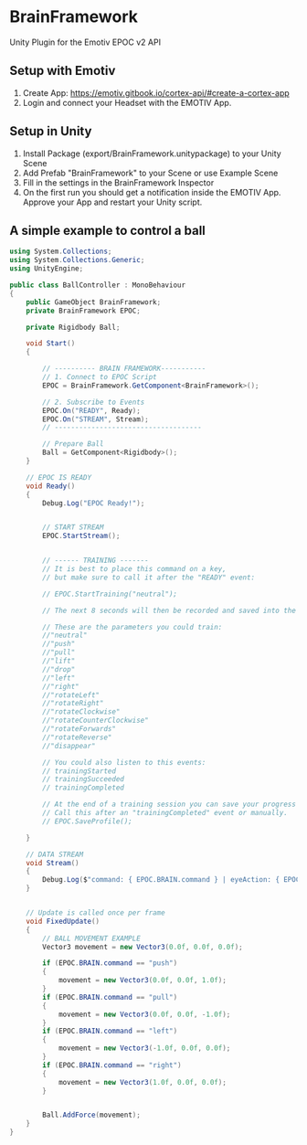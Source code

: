 # BrainFramework
Unity Plugin for the Emotiv EPOC v2 API

## Setup with Emotiv
1. Create App:
https://emotiv.gitbook.io/cortex-api/#create-a-cortex-app
2. Login and connect your Headset with the EMOTIV App. 

## Setup in Unity
1. Install Package (export/BrainFramework.unitypackage) to your Unity Scene
2. Add Prefab "BrainFramework" to your Scene or use Example Scene
3. Fill in the settings in the BrainFramework Inspector
4. On the first run you should get a notification inside the EMOTIV App. <br /> Approve your App and restart your Unity script.

## A simple example to control a ball

```csharp
using System.Collections;
using System.Collections.Generic;
using UnityEngine;

public class BallController : MonoBehaviour
{
    public GameObject BrainFramework;
    private BrainFramework EPOC;

    private Rigidbody Ball;

    void Start()
    {

        // ---------- BRAIN FRAMEWORK-----------
        // 1. Connect to EPOC Script
        EPOC = BrainFramework.GetComponent<BrainFramework>();

        // 2. Subscribe to Events
        EPOC.On("READY", Ready);
        EPOC.On("STREAM", Stream);
        // ------------------------------------

        // Prepare Ball
        Ball = GetComponent<Rigidbody>();
    }

    // EPOC IS READY
    void Ready()
    {
        Debug.Log("EPOC Ready!");


        // START STREAM
        EPOC.StartStream();


        // ------ TRAINING -------
        // It is best to place this command on a key, 
        // but make sure to call it after the "READY" event:

        // EPOC.StartTraining("neutral");

        // The next 8 seconds will then be recorded and saved into the profile

        // These are the parameters you could train:
        //"neutral"
        //"push"
        //"pull"
        //"lift"
        //"drop"
        //"left"
        //"right"
        //"rotateLeft"
        //"rotateRight"
        //"rotateClockwise"
        //"rotateCounterClockwise"
        //"rotateForwards"
        //"rotateReverse"
        //"disappear"

        // You could also listen to this events:
        // trainingStarted
        // trainingSucceeded
        // trainingCompleted

        // At the end of a training session you can save your progress to the profile
        // Call this after an "trainingCompleted" event or manually. 
        // EPOC.SaveProfile();

    }

    // DATA STREAM
    void Stream()
    {
        Debug.Log($"command: { EPOC.BRAIN.command } | eyeAction: { EPOC.BRAIN.eyeAction } | upperFaceAction: { EPOC.BRAIN.upperFaceAction } | lowerFaceAction: { EPOC.BRAIN.lowerFaceAction }");
    }


    // Update is called once per frame
    void FixedUpdate()
    {
        // BALL MOVEMENT EXAMPLE
        Vector3 movement = new Vector3(0.0f, 0.0f, 0.0f);

        if (EPOC.BRAIN.command == "push")
        {
            movement = new Vector3(0.0f, 0.0f, 1.0f);
        }
        if (EPOC.BRAIN.command == "pull")
        {
            movement = new Vector3(0.0f, 0.0f, -1.0f);
        }
        if (EPOC.BRAIN.command == "left")
        {
            movement = new Vector3(-1.0f, 0.0f, 0.0f);
        }
        if (EPOC.BRAIN.command == "right")
        {
            movement = new Vector3(1.0f, 0.0f, 0.0f);
        }


        Ball.AddForce(movement);
    }
}
```
